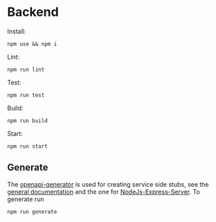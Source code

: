 # Backend

Install:
```shell
npm use && npm i
```
Lint:
```shell
npm run lint
```
Test:
```shell
npm run test
```
Build:
```shell
npm run build
```
Start:
```shell
npm run start
```

## Generate
The [openapi-generator](https://openapi-generator.tech) is used for creating service side stubs, see the [general documentation](https://openapi-generator.tech/docs/configuration/) and the one for [NodeJs-Express-Server](
https://openapi-generator.tech/docs/generators/nodejs-express-server/). To generate run 
```shell
npm run generate
```
